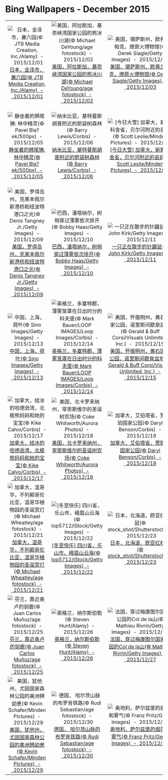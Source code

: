 # Bing Wallpapers - December 2015

| | | | |
|:-------------------------:|:-------------------------:|:-------------------------:|:-------------------------:|
| ![日本，金泽市，兼六园(© JTB Media Creation, Inc./Alamy)  -  2015/12/01](https://bing.ee123.net/img/cn/fhd/2015/12/01.jpg)[日本，金泽市，兼六园(© JTB Media Creation, Inc./Alamy)  -  2015/12/01](https://bing.ee123.net/img/cn/fhd/2015/12/01.jpg) | ![美国，阿拉斯加，基奈峡湾国家公园的熊冰川湖(© Michael DeYoung/age fotostock)  -  2015/12/02](https://bing.ee123.net/img/cn/fhd/2015/12/02.jpg)[美国，阿拉斯加，基奈峡湾国家公园的熊冰川湖(© Michael DeYoung/age fotostock)  -  2015/12/02](https://bing.ee123.net/img/cn/fhd/2015/12/02.jpg) | ![美国，堪萨斯州，欧弗兰帕克，燎原火博物馆(© Derek Siagle/Getty Images)  -  2015/12/03](https://bing.ee123.net/img/cn/fhd/2015/12/03.jpg)[美国，堪萨斯州，欧弗兰帕克，燎原火博物馆(© Derek Siagle/Getty Images)  -  2015/12/03](https://bing.ee123.net/img/cn/fhd/2015/12/03.jpg) | ![冰岛， 因戈尔夫海岬的黑沙滩(© Nigel Hicks/Getty Images)  -  2015/12/04](https://bing.ee123.net/img/cn/fhd/2015/12/04.jpg)[冰岛， 因戈尔夫海岬的黑沙滩(© Nigel Hicks/Getty Images)  -  2015/12/04](https://bing.ee123.net/img/cn/fhd/2015/12/04.jpg) |
| ![静坐着的狮尾狒: 林中精灵(© Pavel Bla?ek/500px)  -  2015/12/05](https://bing.ee123.net/img/cn/fhd/2015/12/05.jpg)[静坐着的狮尾狒: 林中精灵(© Pavel Bla?ek/500px)  -  2015/12/05](https://bing.ee123.net/img/cn/fhd/2015/12/05.jpg) | ![纳米比亚，基特曼斯胡普附近的箭袋树森林(© Barry Lewis/Corbis)  -  2015/12/06](https://bing.ee123.net/img/cn/fhd/2015/12/06.jpg)[纳米比亚，基特曼斯胡普附近的箭袋树森林(© Barry Lewis/Corbis)  -  2015/12/06](https://bing.ee123.net/img/cn/fhd/2015/12/06.jpg) | ![[今日大雪] 加拿大，新斯科舍省，贝尔河附近的哀鸽(© Scott Leslie/Minden Pictures)  -  2015/12/07](https://bing.ee123.net/img/cn/fhd/2015/12/07.jpg)[[今日大雪] 加拿大，新斯科舍省，贝尔河附近的哀鸽(© Scott Leslie/Minden Pictures)  -  2015/12/07](https://bing.ee123.net/img/cn/fhd/2015/12/07.jpg) | ![厄瓜多尔，加拉帕戈群岛，海狮游过鱼群(© David Fleetham/Visuals Unlimited, Inc.)  -  2015/12/08](https://bing.ee123.net/img/cn/fhd/2015/12/08.jpg)[厄瓜多尔，加拉帕戈群岛，海狮游过鱼群(© David Fleetham/Visuals Unlimited, Inc.)  -  2015/12/08](https://bing.ee123.net/img/cn/fhd/2015/12/08.jpg) |
| ![美国，罗得岛州，克莱本佩尔新港桥和纽波特港口之光(© Denis Tangney Jr./Getty Images)  -  2015/12/09](https://bing.ee123.net/img/cn/fhd/2015/12/09.jpg)[美国，罗得岛州，克莱本佩尔新港桥和纽波特港口之光(© Denis Tangney Jr./Getty Images)  -  2015/12/09](https://bing.ee123.net/img/cn/fhd/2015/12/09.jpg) | ![巴西，潘塔纳尔，树梢穿过薄雾依次排开(© Bobby Haas/Getty Images)  -  2015/12/10](https://bing.ee123.net/img/cn/fhd/2015/12/10.jpg)[巴西，潘塔纳尔，树梢穿过薄雾依次排开(© Bobby Haas/Getty Images)  -  2015/12/10](https://bing.ee123.net/img/cn/fhd/2015/12/10.jpg) | ![一只正在散步的针鼹鼠(© John Kirk/Getty Images)  -  2015/12/11](https://bing.ee123.net/img/cn/fhd/2015/12/11.jpg)[一只正在散步的针鼹鼠(© John Kirk/Getty Images)  -  2015/12/11](https://bing.ee123.net/img/cn/fhd/2015/12/11.jpg) | ![印度尼西亚，靠近东爪哇的喇旺小镇(© Nat Wimolsiri/REX Shutterstock)  -  2015/12/12](https://bing.ee123.net/img/cn/fhd/2015/12/12.jpg)[印度尼西亚，靠近东爪哇的喇旺小镇(© Nat Wimolsiri/REX Shutterstock)  -  2015/12/12](https://bing.ee123.net/img/cn/fhd/2015/12/12.jpg) |
| ![中国，上海，荷叶(© Sino Images/Getty Images)  -  2015/12/13](https://bing.ee123.net/img/cn/fhd/2015/12/13.jpg)[中国，上海，荷叶(© Sino Images/Getty Images)  -  2015/12/13](https://bing.ee123.net/img/cn/fhd/2015/12/13.jpg) | ![英格兰，多塞特郡，薄雾笼罩在日出时分的科夫堡(© Mark Bauer/LOOP IMAGES/Loop Images/Corbis)  -  2015/12/14](https://bing.ee123.net/img/cn/fhd/2015/12/14.jpg)[英格兰，多塞特郡，薄雾笼罩在日出时分的科夫堡(© Mark Bauer/LOOP IMAGES/Loop Images/Corbis)  -  2015/12/14](https://bing.ee123.net/img/cn/fhd/2015/12/14.jpg) | ![美国，怀俄明州，黄石国家公园，诺里斯间歇泉盆地(© Gerald & Buff Corsi/Visuals Unlimited, Inc.)  -  2015/12/15](https://bing.ee123.net/img/cn/fhd/2015/12/15.jpg)[美国，怀俄明州，黄石国家公园，诺里斯间歇泉盆地(© Gerald & Buff Corsi/Visuals Unlimited, Inc.)  -  2015/12/15](https://bing.ee123.net/img/cn/fhd/2015/12/15.jpg) | ![奥地利，萨尔茨堡老城(© Jochen Tack/age fotostock)  -  2015/12/16](https://bing.ee123.net/img/cn/fhd/2015/12/16.jpg)[奥地利，萨尔茨堡老城(© Jochen Tack/age fotostock)  -  2015/12/16](https://bing.ee123.net/img/cn/fhd/2015/12/16.jpg) |
| ![加拿大，结冰的哈德逊湾，北极熊妈妈和她的宝宝(© Kike Calvo/Corbis)  -  2015/12/17](https://bing.ee123.net/img/cn/fhd/2015/12/17.jpg)[加拿大，结冰的哈德逊湾，北极熊妈妈和她的宝宝(© Kike Calvo/Corbis)  -  2015/12/17](https://bing.ee123.net/img/cn/fhd/2015/12/17.jpg) | ![美国，北卡罗来纳州，宰恩斯维尔的圣诞树农场(© Coke Whitworth/Aurora Photos)  -  2015/12/18](https://bing.ee123.net/img/cn/fhd/2015/12/18.jpg)[美国，北卡罗来纳州，宰恩斯维尔的圣诞树农场(© Coke Whitworth/Aurora Photos)  -  2015/12/18](https://bing.ee123.net/img/cn/fhd/2015/12/18.jpg) | ![加拿大，艾伯塔省，贾斯珀国家公园(© Daryl Benson/Corbis)  -  2015/12/19](https://bing.ee123.net/img/cn/fhd/2015/12/19.jpg)[加拿大，艾伯塔省，贾斯珀国家公园(© Daryl Benson/Corbis)  -  2015/12/19](https://bing.ee123.net/img/cn/fhd/2015/12/19.jpg) | ![德国，不伦瑞克的圣诞市场(© Patrice von Collani/plainpicture)  -  2015/12/20](https://bing.ee123.net/img/cn/fhd/2015/12/20.jpg)[德国，不伦瑞克的圣诞市场(© Patrice von Collani/plainpicture)  -  2015/12/20](https://bing.ee123.net/img/cn/fhd/2015/12/20.jpg) |
| ![加拿大，温哥华，不列颠哥伦比亚，温哥华植物园的圣诞赏灯(© Michael Wheatley/age fotostock)  -  2015/12/21](https://bing.ee123.net/img/cn/fhd/2015/12/21.jpg)[加拿大，温哥华，不列颠哥伦比亚，温哥华植物园的圣诞赏灯(© Michael Wheatley/age fotostock)  -  2015/12/21](https://bing.ee123.net/img/cn/fhd/2015/12/21.jpg) | ![[冬至快乐] 四川省，乐山市，峨眉山云海(© lop5712/iStock/Getty Images)  -  2015/12/22](https://bing.ee123.net/img/cn/fhd/2015/12/22.jpg)[[冬至快乐] 四川省，乐山市，峨眉山云海(© lop5712/iStock/Getty Images)  -  2015/12/22](https://bing.ee123.net/img/cn/fhd/2015/12/22.jpg) | ![日本，北海道，欧亚红松鼠(© stock_shot/Shutterstock)  -  2015/12/23](https://bing.ee123.net/img/cn/fhd/2015/12/23.jpg)[日本，北海道，欧亚红松鼠(© stock_shot/Shutterstock)  -  2015/12/23](https://bing.ee123.net/img/cn/fhd/2015/12/23.jpg) | ![美国，阿拉斯加，靠近朱诺的Amalga港(© Mark Kelley/Tandem Stills + Motion)  -  2015/12/24](https://bing.ee123.net/img/cn/fhd/2015/12/24.jpg)[美国，阿拉斯加，靠近朱诺的Amalga港(© Mark Kelley/Tandem Stills + Motion)  -  2015/12/24](https://bing.ee123.net/img/cn/fhd/2015/12/24.jpg) |
| ![芬兰，靠近奥卢的驯鹿(© Juan Carlos Muñoz/age fotostock)  -  2015/12/25](https://bing.ee123.net/img/cn/fhd/2015/12/25.jpg)[芬兰，靠近奥卢的驯鹿(© Juan Carlos Muñoz/age fotostock)  -  2015/12/25](https://bing.ee123.net/img/cn/fhd/2015/12/25.jpg) | ![英格兰，纳尔斯伯勒(© Steven Hunt/Alamy)  -  2015/12/26](https://bing.ee123.net/img/cn/fhd/2015/12/26.jpg)[英格兰，纳尔斯伯勒(© Steven Hunt/Alamy)  -  2015/12/26](https://bing.ee123.net/img/cn/fhd/2015/12/26.jpg) | ![法国，穿过梅康图尔国家公园的Col de la山(© Mathieu Rivrin/Getty Images)  -  2015/12/27](https://bing.ee123.net/img/cn/fhd/2015/12/27.jpg)[法国，穿过梅康图尔国家公园的Col de la山(© Mathieu Rivrin/Getty Images)  -  2015/12/27](https://bing.ee123.net/img/cn/fhd/2015/12/27.jpg) | ![日本，京都，岚山，嵯峨野竹林(© JTB Photo Communications, Inc./age fotostock)  -  2015/12/28](https://bing.ee123.net/img/cn/fhd/2015/12/28.jpg)[日本，京都，岚山，嵯峨野竹林(© JTB Photo Communications, Inc./age fotostock)  -  2015/12/28](https://bing.ee123.net/img/cn/fhd/2015/12/28.jpg) |
| ![美国，犹他州，尤因国家森林公园的美洲狮幼崽(© Kevin Schafer/Minden Pictures)  -  2015/12/29](https://bing.ee123.net/img/cn/fhd/2015/12/29.jpg)[美国，犹他州，尤因国家森林公园的美洲狮幼崽(© Kevin Schafer/Minden Pictures)  -  2015/12/29](https://bing.ee123.net/img/cn/fhd/2015/12/29.jpg) | ![德国， 哈尔茨山脉的布罗肯铁路(© Rudi Sebastian/age fotostock)  -  2015/12/30](https://bing.ee123.net/img/cn/fhd/2015/12/30.jpg)[德国， 哈尔茨山脉的布罗肯铁路(© Rudi Sebastian/age fotostock)  -  2015/12/30](https://bing.ee123.net/img/cn/fhd/2015/12/30.jpg) | ![奥地利，萨尔兹堡的烟花和雾气(© Franz Pritz/Getty Images)  -  2015/12/31](https://bing.ee123.net/img/cn/fhd/2015/12/31.jpg)[奥地利，萨尔兹堡的烟花和雾气(© Franz Pritz/Getty Images)  -  2015/12/31](https://bing.ee123.net/img/cn/fhd/2015/12/31.jpg) |  |
